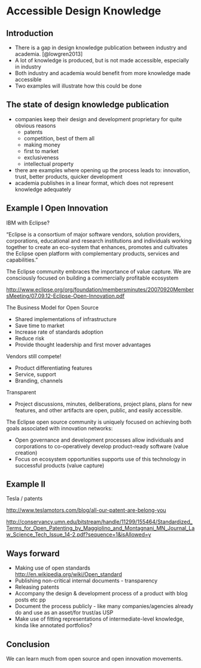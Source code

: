 # Accessible Design Knowledge

## Introduction

* There is a gap in design knowledge publication between industry and academia. [@lowgren2013]
* A lot of knowledge is produced, but is not made accessible, especially in industry
* Both industry and academia would benefit from more knowledge made accessible
* Two examples will illustrate how this could be done

## The state of design knowledge publication

* companies keep their design and development proprietary for quite obvious reasons
  * patents
  * competition, best of them all
  * making money
  * first to market
  * exclusiveness
  * intellectual property
* there are examples where opening up the process leads to: innovation, trust, better products, quicker development
* academia publishes in a linear format, which does not represent knowledge adequately

## Example I Open Innovation

IBM with Eclipse?

“Eclipse is a consortium of major software vendors, solution providers, corporations, educational and research institutions and individuals working together to create an eco-system that enhances, promotes and cultivates the Eclipse open platform with complementary products, services and capabilities.”

The Eclipse community embraces the importance of value capture. We are consciously focused on building a commercially profitable ecosystem

http://www.eclipse.org/org/foundation/membersminutes/20070920MembersMeeting/07.09.12-Eclipse-Open-Innovation.pdf

The Business Model for Open Source
- Shared implementations of infrastructure
- Save time to market
- Increase rate of standards adoption
- Reduce risk
- Provide thought leadership and first mover advantages

Vendors still compete!
- Product differentiating features
- Service, support
- Branding, channels

Transparent
- Project discussions, minutes, deliberations, project
plans, plans for new features, and other artifacts are open, public,
and easily accessible. 

The Eclipse open source community is uniquely focused on
achieving both goals associated with innovation networks:
- Open governance and development processes allow individuals and
corporations to co-operatively develop product-ready software (value creation)
- Focus on ecosystem opportunities supports use of this technology in successful products (value capture)

## Example II

Tesla / patents

http://www.teslamotors.com/blog/all-our-patent-are-belong-you

http://conservancy.umn.edu/bitstream/handle/11299/155464/Standardized_Terms_for_Open_Patenting_by_Maggiolino_and_Montagnani_MN_Journal_Law_Science_Tech_Issue_14-2.pdf?sequence=1&isAllowed=y

## Ways forward

* Making use of open standards http://en.wikipedia.org/wiki/Open_standard
* Publishing non-critical internal documents - transparency
* Releasing patents
* Accompany the design & development process of a product with blog posts etc pp
* Document the process publicly - like many companies/agencies already do and use as an asset/for trust/as USP
* Make use of fitting representations of intermediate-level knowledge, kinda like annotated portfolios?

## Conclusion

We can learn much from open source and open innovation movements.
